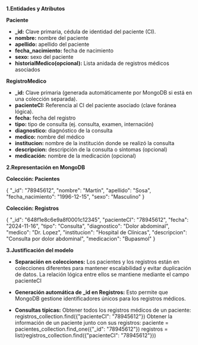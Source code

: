 **1\.Entidades y Atributos**

**Paciente**

* **_id:** Clave primaria, cédula de identidad del paciente (CI). 
* **nombre:** nombre del paciente  
* **apellido:** apellido del paciente  
* **fecha_nacimiento:** fecha de nacimiento  
* **sexo:** sexo del paciente  
* **historialMedico(opcional):** Lista anidada de registros médicos asociados

**RegistroMedico**

* **_id:** Clave primaria (generada automáticamente por MongoDB si está en una colección separada). 
* **pacienteCI:** Referencia al CI del paciente asociado (clave foránea lógica).
* **fecha:** fecha del registro  
* **tipo:** tipo de consulta (ej. consulta, examen, internación)  
* **diagnostico:** diagnóstico de la consulta  
* **medico:** nombre del médico  
* **institucion:** nombre de la institución donde se realizó la consulta  
* **descripcion:** descripción de la consulta o síntomas (opcional)  
* **medicación:** nombre de la medicación (opcional)

**2\.Representación en MongoDB**

**Colección: Pacientes**


{
  "_id": "78945612",
  "nombre": "Martín",
  "apellido": "Sosa",
  "fecha_nacimiento": "1996-12-15",
  "sexo": "Masculino"
}


**Colección: Registros**

{
  "_id": "648f1e8c6e9a8f0001c12345",
  "pacienteCI": "78945612",
  "fecha": "2024-11-16",
  "tipo": "Consulta",
  "diagnostico": "Dolor abdominal",
  "medico": "Dr. Lopez",
  "institucion": "Hospital de Clínicas",
  "descripcion": "Consulta por dolor abdominal",
  "medicacion": "Bupasmol"
}

**3\.Justificación del modelo**

- **Separación en colecciones:** 
Los pacientes y los registros están en colecciones diferentes para mantener escalabilidad y evitar duplicación de datos.
La relación lógica entre ellos se mantiene mediante el campo pacienteCI

- **Generación automática de _id en Registros:**
Esto permite que MongoDB gestione identificadores únicos para los registros médicos.

- **Consultas típicas:**
Obtener todos los registros médicos de un paciente: registros_collection.find({"pacienteCI": "78945612"})
Obtener la información de un paciente junto con sus registros: paciente = pacientes_collection.find_one({"_id": "78945612"})
registros = list(registros_collection.find({"pacienteCI": "78945612"}))
